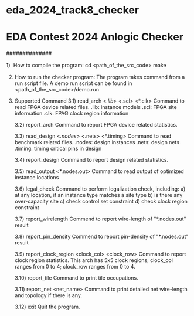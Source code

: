 # eda_2024_track8_checker
# EDA Contest 2024 Anlogic Checker

##############

1）How to compile the program: 
   cd <path_of_the_src_code>
   make 

2) How to run the checker program:
   The program takes command from a run script file.
   A demo run script can be found in <path_of_the_src_code>/demo.run
   
3) Supported Command 
   3.1) read_arch <*.lib> <*.scl> <*.clk>
        Command to read FPGA device related files.
		.lib: instance models
		.scl: FPGA site information
		.clk: FPAG clock region information		
		
   3.2) report_arch
		Command to report FPGA device related statistics.
				
   3.3) read_design <*.nodes> <*.nets> <*.timing>
        Command to read benchmark related files.
		.nodes: design instances
		.nets: design nets
		.timing: timing critical pins in design
		
   3.4) report_design
   	    Command to report design related statistics.
		
   3.5) read_output	<*.nodes.out>
		Command to read output of optimized instance locations
		
   3.6) legal_check
		Command to perform legalization check, including:
	      a) at any location, if an instance type matches a site type
		  b) is there any over-capacity site 
	      c) check control set constraint
	      d) check clock region constraint
   
   3.7) report_wirelength
        Commend to report wire-length of "*.nodes.out" result
		
   3.8) report_pin_density
        Commend to report pin-density of "*.nodes.out" result
		
   3.9) report_clock_region <clock_col> <clock_row>
        Command to report clock region statistics. 
		This arch has 5x5 clock regions; clock_col ranges from 0 to 4; clock_row ranges from 0 to 4.
   
   3.10) report_tile <col> <row>
		 Command to print tile occupations.	
   
   3.11) report_net <net_name>
         Command to print detailed net wire-length and topology if there is any.
   
   3.12) exit
		 Quit the program.	
  
